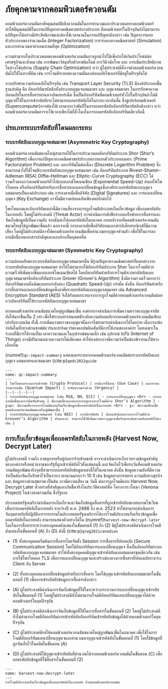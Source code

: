 # ภัยคุกคามจากคอมพิวเตอร์ควอนตัม
คอมพิวเตอร์ควอนตัมอาศัยคุณสมบัติเชิงควอนตัมในการคำนวณและประมวลผลทางคอมพิวเตอร์ ทำให้มีคุณสมบัติในการแก้ปัญหาทางคณิตศาสตร์บางประเภท ที่คอมพิวเตอร์ในปัจจุบันยังไม่สามารถแก้ปัญหาได้อย่างมีประสิทธิภาพและต้องใช้เวลานานในการแก้ปัญหาดังกล่าว เช่น ปัญหาการแยกตัวประกอบของจำนวนเต็ม (Integer Factorization) การจำลองทางคณิตศาสตร์ (Simulation) และการคำนวณหาค่าเหมาะสมที่สุด (Optimization)

ความสามารถในประมวลผลของคอมพิวเตอร์ควอนตัมอาจถูกนำไปใช้เพื่อก่อให้เกิดประโยชน์ต่อเศรษฐกิจและสังคม เช่น การพัฒนาวัสดุหรือตัวยาชนิดใหม่ การวินิจฉัยโรค และ การเพิ่มประสิทธิภาพในห่วงโซ่อุปทาน (Supply Chain Optimization) ทว่า ผู้ไม่ประสงค์ดีก็อาจนำคอมพิวเตอร์ควอนตัมไปใช้ในทางที่ผิด เช่น การโจมตีระบบของความมั่นคงปลอดภัยไซเบอร์ที่มีอยู่ในปัจจุบันได้ 

ระบบรักษาความปลอดภัยในปัจจุบัน เช่น Transport Layer Security (TLS) มีองค์ประกอบพื้นฐานสำคัญ คือ อัลกอริทึมรหัสลับทั้งประเภทกุญแจอสมมาตร และ กุญแจสมมาตร ในการรักษาความปลอดภัยในการสื่อสารผ่านทางอินเทอร์เน็ต ซึ่งเป็นอัลกอริทึมที่คอมพิวเตอร์ทั่วไปในปัจจุบันถ้าไม่มีกุญแจที่ใช้ในการเข้ารหัสลับจะไม่สามารถถอดรหัสลับได้ในระยะเวลาอันสั้น ซึ่งซูเปอร์คอมพิวเตอร์ (Supercomputer)อาจต้องใช้เวลามากกว่าพันปีในการถอดรหัสลับอัลกอริทึมรหัสลับดังกล่าว ทว่า คอมพิวเตอร์ควอนตัมอาจจะใช้เวลาเพียงไม่กี่ชั่วโมงในการถอดรหัสลับอัลกอริทึมเดียวกันนี้

## ประเภทระบบรหัสลับที่โดนผลกระทบ
### ระบบรหัสลับแบบกุญแจอสมมาตร (Asymmetric Key Cryptography)
คอมพิวเตอร์ควอนตัมขนาดใหญ่สามารถใช้ในการประมวลผลอัลกอริทึมประเภท Shor (Shor’s Algorithm) เพื่อการแก้ปัญหาทางคณิตศาสตร์ประเภทการแยกตัวประกอบเฉพาะ (Prime Factorization Problem) และ ลอการิทึมไม่ต่อเนื่อง (Discrete Logarithm Problem) ซึ่งสามารถนำไปใช้โจมตีระบบรหัสลับแบบกุญแจอสมมาตร เช่น อัลกอริทึมประเภท Rivest–Shamir–Adleman (RSA) Diffie–Hellman และ Elliptic-Curve Cryptography (ECC) ได้รวดเร็วมากกว่าคอมพิวเตอร์ทั่วไปแบบเอกซ์โพเนนเชียล (Exponential Speed-Up) ส่งผลให้โพรโทคอล หรืออัลกอริทึมสำหรับการสื่อสารและแลกเปลี่ยนข้อมูลซึ่งอาศัยระบบรหัสลับแบบกุญแจอสมมาตรเป็นองค์ประกอบ เช่น การลงลายมือชื่อดิจิทัล (Digital Signatures) และ การแลกเปลี่ยนกุญแจ (Key Exchange) อาจไม่มีความปลอดภัยเพียงพออีกต่อไป 

โพรโทคอลและอัลกอริทึมเหล่านี้มีความเสี่ยงจากการถูกโจมตีประเภทเก็บเกี่ยวข้อมูล เพื่อถอดรหัสลับในภายหลัง โดยผู้ไม่ประสงค์ดี (Threat Actor) อาจดำเนินการดักฟังระบบเครือข่ายการสื่อสารและจัดเก็บข้อมูลที่เป็นความลับ จากนั้นนำไปถอดรหัสลับในอนาคต ภายหลังจากที่คอมพิวเตอร์ควอนตัมขนาดใหญ่ได้ถูกพัฒนาขึ้นแล้ว นอกจากนี้ การลงลายมือชื่อดิจิทัลบนเอกสารอิเล็กทรอนิกส์ก็มีความเสี่ยง โดยผู้ไม่ประสงค์ดีอาจใช้คอมพิวเตอร์ควอนตัมเพื่อคำนวณหากุญแจส่วนตัว เพื่อใช้ในการลงลายมือชื่อบนเอกสารสำคัญและแอบอ้างเป็นบุคคลอื่น

### ระบบรหัสลับแบบกุญแจสมมาตร (Symmetric Key Cryptography)
ความปลอดภัยของระบบรหัสลับแบบกุญแจสมมาตรนั้น มีฐานปัญหาทางคณิตศาสตร์ที่แตกต่างจากระบบรหัสลับแบบกุญแจอสมมาตร ทำให้ไม่สามารถใช้อัลกอริทึมประเภท Shor ในการโจมตีด้วยความเร็วที่เพิ่มมากขึ้นแบบเอกซ์โพเนนเชียลได้ โดยอัลกอริทึมสำหรับการโจมตีระบบรหัสลับแบบกุญแจสมมาตรคืออัลกอริทึมประเภท Grover (Grover's Algorithm) ซึ่งมีความรวดเร็วมากกว่าอัลกอริทึมแบบดั้งเดิมแบบยกกำลังสอง (Quadratic Speed-Up) เท่านั้น ดังนั้น อัลกอริทึมสำหรับการสื่อสารและแลกเปลี่ยนข้อมูลซึ่งอาศัยระบบรหัสลับแบบกุญแจสมมาตร เช่น Advanced Encryption Standard (AES) จึงได้รับผลกระทบจากการถูกโจมตีด้วยคอมพิวเตอร์ควอนตัมน้อยกว่าอัลกอริทึมที่ใช้ระบบรหัสลับแบบกุญแจอสมมาตร

หากคอมพิวเตอร์ควอนตัมขนาดใหญ่ถูกพัฒนาขึ้น องค์กรอาจดำเนินการเพิ่มความยาวของกุญแจรหัสลับให้มากขึ้นเป็น 2 เท่า เพื่อให้ระบบสารสนเทศมีระดับความปลอดภัยจากคอมพิวเตอร์ควอนตัมเทียบเท่ากับระบบเดิม ทั้งนี้ การเพิ่มความยาวของกุญแจนั้นอาจไม่สามารถดำเนินการได้โดยง่าย เนื่องจากข้อจำกัดในทั้งทางด้านซอฟต์แวร์และฮาร์ดแวร์ของแอปพลิเคชันที่มีการใช้งานขององค์กร โดยเฉพาะในระบบที่มีการใช้งานเป็นเวลายาวนานและในอุปกรณ์ขนาดเล็ก เช่น อุปกรณ์ IoTs (Internet of Things) อาจมีปริมาณหน่วยความจำไม่เพียงพอ ทำให้องค์กรอาจมีความจำเป็นต้องพิจารณาใช้ทางเลือกอื่น

{numref}`qc-impact-summary` แสดงผลกระทบจากคอมพิวเตอร์ควอนตัมต่อระบบรหัสลับแบบกุญแจ
อสมมาตรและสมมาตร {cite:p}`qedc2022guide`

```{table} สรุปผลกระทบจากคอมพิวเตอร์ควอนตัมต่อระบบรหัสลับแบบกุญแจอสมมาตรและสมมาตร
---
name: qc-impact-summary
---
| โพรโทคอลระบบการเข้ารหัส (Crypto Protocol) | กรณีการใช้งาน (Use Case) | ผลกระทบจากควอนตัม (Quantum Impact) | ระดับความเร่งด่วน (Urgency) |
|--|--|--|--|
| ระบบรหัสลับแบบกุญแจอสมมาตร (เช่น RSA, DH, ECC) | - การแลกเปลี่ยนกุญแจ <br> - การลงลายมือชื่อและการยืนยันตัวตน | มีความเสี่ยงและผลกระทบสูงจากการโจมตีด้วย Shor’s Algorithm | - สูงสุด: มีความเสี่ยงจากการโจมตีแบบเก็บเกี่ยวข้อมูลเพื่อถอดรหัสลับในภายหลัง <br> - สูง: มีความเสี่ยงเมื่อคอมพิวเตอร์ควอนตัมขนาดใหญ่พัฒนาขึ้น |
| ระบบรหัสลับแบบกุญแจสมมาตร (เช่น AES) | การเข้ารหัสลับ | ปลอดภัยน้อยลงจากการโจมตีด้วย Groover’s Algorithm | ปานกลาง: สามารถใช้วิธีเพิ่มความยาวกุญแจเพื่อรักษาระดับความปลอดภัยให้คงเดิม |
```

## การเก็บเกี่ยวข้อมูลเพื่อถอดรหัสลับในภายหลัง (Harvest Now, Decrypt Later)
ผู้ไม่ประสงค์ดี รวมถึง อาชญากรหรือผู้ก่อการร้ายข้ามชาติ อาจจะดำเนินการเก็บรวบรวมข้อมูลสำคัญขององค์กรหรือหน่วยงานของรัฐที่ถูกเข้ารหัสลับไว้ตั้งแต่ตอนนี้ และจัดเก็บไว้เพื่อรอวันที่คอมพิวเตอร์ควอนตัมถูกพัฒนาถึงจุดที่สามารถถอดรหัสลับข้อมูลเหล่านี้ได้ในอนาคต ดังนั้น ข้อมูลความลับที่มีความจำเป็นต้องจัดเก็บรักษาไว้เป็นระยะเวลานานมากกว่า 10 ปี เช่น ข้อมูลทางการทหาร ความลับทางธุรกิจ และ ข้อมูลทางด้านสุขภาพ เป็นต้น อาจมีความเสี่ยง ณ วันนี้ ต่อการถูกโจมตีแบบ Harvest Now, Decrypt Later ตัวอย่างที่สำคัญและเกิดขึ้นจริงในประวัติศาสตร์คือ โครงการเวโนนา (Venona Project) ในช่วงสงครามเย็น ซึ่งรัฐบาล

ประเทศสหรัฐอเมริกาดำเนินการเก็บเกี่ยวและจัดเก็บข้อมูลสื่อสารที่ถูกเข้ารหัสลับของสหภาพโซเวียตเพื่อการถอดรหัสลับในภายหลัง ระหว่างปี พ.ศ. 2486 ถึง พ.ศ. 2523 ทำให้สามารถดำเนินการจับกุมสายลับที่ปฏิบัติการจารกรรมในประเทศสหรัฐอเมริการได้การโจมตีประเภทเก็บเกี่ยวข้อมูลเพื่อถอดรหัสลับในภายหลัง สามารถแสดงตัวอย่างได้ใน {numref}`harvest-now-decrypt-later` โดยในการสื่อสารระหว่างสองบุคคลดังแสดงในขั้นตอนที่ (1) ถึง (2) มีผู้ไม่ประสงค์ดีดำเนินการโจมตีดังแสดงในขั้นตอนที่ (A) ถึง (D) ดังนี้ {cite:p}`qrwg2021canadian`

- (1) ทั้งสองบุคคลเริ่มต้นการสื่อสารโดยจัดตั้ง Session การสื่อสารที่ปลอดภัย (Secure Communication Session) โดยใช้อัลกอริทึมการแลกเปลี่ยนกุญแจ ซึ่งเป็นอัลกอริทึมระบบรหัสลับแบบกุญแจอสมมาตร ทำให้ทั้งสองบุคคลมีกุญแจเข้ารหัสลับแบบสมมาตรชุดเดียวกัน เช่น การใช้โพรโทคอล TLS เพื่อการแลกเปลี่ยนกุญแจและสร้างช่องทางการสื่อสารที่ปลอดภัยระหว่าง Client กับ Server 

- (2) ทั้งสองบุคคลแลกเปลี่ยนข้อมูลสำหรับการสื่อสาร โดยใช้กุญแจเข้ารหัสลับแบบสมมาตรในขั้นตอนที่ (1) เพื่อการเข้ารหัสลับข้อมูลการสื่อสารดังกล่าว

- (A) ผู้ไม่ประสงค์ดีดำเนินการจัดเก็บข้อมูลที่ใช้ในระหว่างกระบวนการแลกเปลี่ยนกุญแจเข้ารหัสลับในขั้นตอนที่ (1) โดยผู้ไม่ประสงค์ดียังไม่สามารถโจมตีอัลกอริทึมแลกเปลี่ยนกุญแจได้ด้วยคอมพิวเตอร์ในยุคปัจจุบัน

- (B) ผู้ไม่ประสงค์ดีดำเนินการจัดเก็บข้อมูลที่ใช้ในการสื่อสารในขั้นตอนที่ (2) โดยผู้ไม่ประสงค์ดียังไม่สามารถโจมตีอัลกอริทึมการเข้ารหัสลับอัลกอริทึมเข้ารหัสลับข้อมูลได้ด้วยคอมพิวเตอร์ในยุคปัจจุบัน

- (C) ผู้ไม่ประสงค์ดีรอให้คอมพิวเตอร์ควอนตัมขนาดใหญ่ถูกพัฒนาขึ้นในอนาคต เพื่อใช้ในการโจมตีอัลกอริทึมแลกเปลี่ยนกุญแจและคำนวณหากุญแจเข้ารหัสลับในขั้นตอนที่ (1) โดยใช้ข้อมูลที่ถูกจัดเก็บไว้ในอดีตในขั้นตอน (A)

- (D) ผู้ไม่ประสงค์ดีใช้กุญแจเข้ารหัสลับที่คำนวณได้จากคอมพิวเตอร์ควอนตัมในขั้นตอน (C) เพื่อถอดรหัสลับข้อมูลที่ใช้สื่อสารในขั้นตอนที่ (2)

```{figure} ../figures/harvest-now-decrypt-later.png
---
name: harvest-now-decrypt-later
---
การโจมตีประเภทเก็บเกี่ยวข้อมูลเพื่อถอดรหัสลับในภายหลัง ด้วยคอมพิวเตอร์ควอนตัม
```